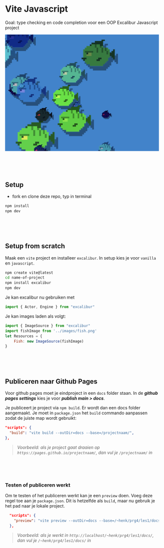 # Vite Javascript

Goal: type checking en code completion voor een OOP Excalibur Javascript project

![fishes](./src/images/preview.png)

<br>
<br>
<br>

## Setup

- fork en clone deze repo, typ in terminal

```bash
npm install
npm dev
```
<br>
<br>
<br>

## Setup from scratch

Maak een `vite` project en installeer `excalibur`. In setup kies je voor `vanilla` en `javascript`.

```bash
npm create vite@latest
cd name-of-project
npm install excalibur
npm dev
```
Je kan excalibur nu gebruiken met
```javascript
import { Actor, Engine } from "excalibur"
```
Je kan images laden als volgt:
```javascript
import { ImageSource } from "excalibur"
import fishImage from '../images/fish.png'
let Resources = {
    Fish: new ImageSource(fishImage)
}
```
<br>
<br>
<br>

## Publiceren naar Github Pages

Voor github pages moet je eindproject in een `docs` folder staan. In de ***github pages settings*** kies je voor ***publish main > docs***.

Je publiceert je project via `npm build`. Er wordt dan een docs folder aangemaakt. Je moet in `package.json` het `build` commando aanpassen zodat de juiste map wordt gebruikt: 

```json
"scripts": {
  "build": "vite build --outDir=docs --base=/projectnaam/",
},
```
> *Voorbeeld: als je project gaat draaien op `https://pages.github.io/projectnaam/`, dan vul je `/projectnaam/` in*

<br>
<br>
<br>

### Testen of publiceren werkt

Om te testen of het publiceren werkt kan je een `preview` doen. Voeg deze regel toe aan je `package.json`. Dit is hetzelfde als `build`, maar nu gebruik je het pad naar je lokale project.

```json
  "scripts": {
    "preview": "vite preview --outDir=docs --base=/~henk/prg4/les1/docs/"
  },
```
> *Voorbeeld: als je werkt in `http://localhost/~henk/prg4/les1/docs/`, dan vul je `/~henk/prg4/les1/docs/` in*